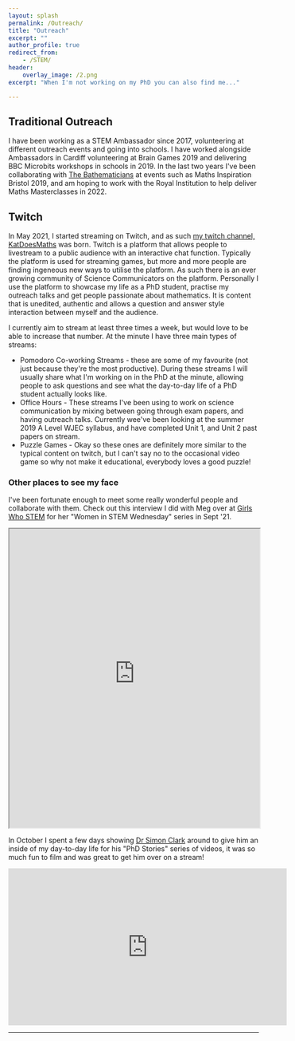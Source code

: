 ```yaml
---
layout: splash
permalink: /Outreach/
title: "Outreach"
excerpt: ""
author_profile: true
redirect_from: 
    - /STEM/
header: 
    overlay_image: /2.png
excerpt: "When I'm not working on my PhD you can also find me..."

---
```



## Traditional Outreach 

I have been working as a STEM Ambassador since 2017, volunteering at different outreach events and going into schools. I have worked alongside Ambassadors in Cardiff volunteering at Brain Games 2019 and delivering BBC Microbits workshops in schools in 2019.  In the last two years I've been collaborating with <a href="https://people.bath.ac.uk/cs640/Bathematicians.html">The Bathematicians</a> at events such as Maths Inspiration Bristol 2019, and am hoping to work with the Royal Institution to help deliver Maths Masterclasses in 2022. 


## Twitch 

<div>
<div id="twitch-embed" style="float: right"></div>

<!-- Load the Twitch embed script -->
<script src="https://embed.twitch.tv/embed/v1.js" ></script>

<!-- Create a Twitch.Embed object that will render within the "twitch-embed" element. -->
<script type="text/javascript">
    var embed = new Twitch.Embed("twitch-embed", {
    width: 720,
    height: 405,
    channel: "KatDoesMaths",
    layout: "video",
    autoplay: true,
    // Only needed if this page is going to be embedded on other websites
    parent: ["katdoesmaths.me","kap39.github.io", "katdoesmaths.me/Outreach", "kap39.github.io/Outreach"]
    });

    embed.addEventListener(Twitch.Embed.VIDEO_READY, () => {
    var player = embed.getPlayer();
    player.play();
    });
</script>

In May 2021, I started streaming on Twitch, and as such <a href="https://twitch.tv/KatDoesMaths">my twitch channel, KatDoesMaths</a> was born. Twitch is a platform that allows people to livestream to a public audience with an interactive chat function. Typically the platform is used for streaming games, but more and more people are finding ingeneous new ways to utilise the platform. As such there is an ever growing community of Science Communicators on the platform. Personally I use the platform to showcase my life as a PhD student, practise my outreach talks and get people passionate about mathematics. It is content that is unedited, authentic and allows a question and answer style interaction between myself and the audience. 

I currently aim to stream at least three times a week, but would love to be able to increase that number. At the minute I have three main types of streams: 
<ul>
    <li> Pomodoro Co-working Streams - these are some of my favourite (not just because they're the most productive). During these streams I will usually share what I'm working on in the PhD at the minute, allowing people to ask questions and see what the day-to-day life of a PhD student actually looks like. </li>
    <li> Office Hours - These streams I've been using to work on science communication by mixing between going through exam papers, and having outreach talks. Currently wee've been looking at the summer 2019 A Level WJEC syllabus, and have completed Unit 1, and Unit 2 past papers on stream. </li>
    <li> Puzzle Games - Okay so these ones are definitely more similar to the typical content on twitch, but I can't say no to the occasional video game so why not make it educational, everybody loves a good puzzle!</li>
</ul>

</div>

<h3> Other places to see my face </h3>

I've been fortunate enough to meet some really wonderful people and collaborate with them. Check out this interview I did with Meg over at <a href="https://girlswhostem.wordpress.com">Girls Who STEM</a> for her "Women in STEM Wednesday" series in  Sept '21.

<iframe src="https://girlswhostem.wordpress.com/2021/09/01/women-in-stem-wednesday-kat/" width="100%" height="600">
  <p>Your browser does not support iframes.</p>
</iframe>

In October I spent a few days showing <a href="https://simonpxfphys.com">Dr Simon Clark</a> around to give him an inside of my day-to-day life for his "PhD Stories" series of videos, it was so much fun to film and was great to get him over on a stream!

<iframe width="560" height="315" src="https://www.youtube.com/embed/2hgG4ieFuKw" title="YouTube video player" frameborder="0" allow="accelerometer; autoplay; clipboard-write; encrypted-media; gyroscope; picture-in-picture" allowfullscreen></iframe>


---